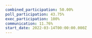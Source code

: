 ```yaml
---
combined_participation: 50.00%
poll_participation: 43.75%
exec_participation: 100%
communication: 11.76%
start_date: 2022-03-14T00:00:00.000Z
---
```

